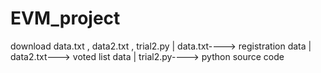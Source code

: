# EVM_project
download data.txt , data2.txt , trial2.py |
data.txt----> registration data |
data2.txt---> voted list data |
trial2.py----> python source code
